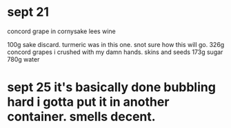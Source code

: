 # sept 21

concord grape in cornysake lees wine

100g sake discard. turmeric was in this one. snot sure how this will go.
326g concord grapes i crushed with my damn hands. skins and seeds
173g sugar
780g water

# sept 25 it's basically done bubbling hard i gotta put it in another container. smells decent.